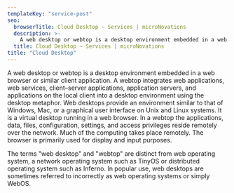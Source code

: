 ```yaml
---
templateKey: "service-post"
seo:
  browserTitle: Cloud Desktop ~ Services | microNovations
  description: >-
    A web desktop or webtop is a desktop environment embedded in a web browser or similar client application. A webtop integrates web applications, web services, client–server applications, application servers, and applications on the local client into a desktop environment using the desktop metaphor.
  title: Cloud Desktop ~ Services | microNovations
title: "Cloud Desktop"
---
```


A web desktop or webtop is a desktop environment embedded in a web browser or similar client application. A webtop integrates web applications, web services, client–server applications, application servers, and applications on the local client into a desktop environment using the desktop metaphor. Web desktops provide an environment similar to that of Windows, Mac, or a graphical user interface on Unix and Linux systems. It is a virtual desktop running in a web browser. In a webtop the applications, data, files, configuration, settings, and access privileges reside remotely over the network. Much of the computing takes place remotely. The browser is primarily used for display and input purposes.

The terms "web desktop" and "webtop" are distinct from web operating system, a network operating system such as TinyOS or distributed operating system such as Inferno. In popular use, web desktops are sometimes referred to incorrectly as web operating systems or simply WebOS.

